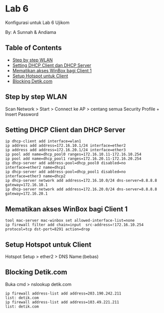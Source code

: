 # Lab 6

Konfigurasi untuk Lab 6 Ujikom

By: A Sunnah & Andiama
## Table of Contents
- [Step by step WLAN](#step-by-step-wlan)
- [Setting DHCP Client dan DHCP Server](#setting-dhcp-client-dan-dhcp-server)
- [Mematikan akses WinBox bagi Client 1](#mematikan-akses-winbox-bagi-client-1)
- [Setup Hotspot untuk Client](#setup-hotspot-untuk-client)
- [Blocking Detik.com](#blocking-detikcom)

## Step by step WLAN

Scan Network > Start > Connect ke AP > centang semua Security Profile + Insert Password


## Setting DHCP Client dan DHCP Server
```
ip dhcp-client add interface=wlan1 
ip address add address=172.16.10.1/24 interface=ether2
ip address add address=172.16.20.1/24 interface=ether3
ip pool add name=dhcp_pool0 ranges=172.16.10.11-172.16.10.254
ip pool add name=dhcp_pool1 ranges=172.16.20.11-172.16.20.254
ip dhcp-server add address-pool=dhcp_pool0 disabled=no interface=ether2 name=dhcp1
ip dhcp-server add address-pool=dhcp_pool1 disabled=no interface=ether3 name=dhcp2
ip dhcp-server network add address=172.16.10.0/24 dns-server=8.8.8.8 gateway=172.16.10.1
ip dhcp-server network add address=172.16.20.0/24 dns-server=8.8.8.8 gateway=172.16.20.1
```

## Mematikan akses WinBox bagi Client 1
```
tool mac-server mac-winbox set allowed-interface-list=none
ip firewall filter add chain=input  src-address=!172.16.10.254 protocol=tcp dst-port=8291 action=drop
```

## Setup Hotspot untuk Client
Hotspot Setup > ether2 > DNS Name:(bebas)

## Blocking Detik.com
Buka cmd > nslookup detik.com
```
ip firewall address-list add address=203.190.242.211               
list: detik.com
ip firewall address-list add address=103.49.221.211 
list: detik.com
```
